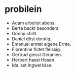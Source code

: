 # probilein

* Adam arbeitet abens.
* Berta backt besonders.
* Conny chillt.
* Daniel döst durstig.
* Emanuel erntet eigene Ernte.
* Florentine flötet fleissig.
* Gertrud giesst Geranien.
* Herbert hasst Hosen.
* Ida isst Ingwerkäse.

